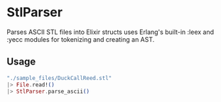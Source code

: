 # StlParser

Parses ASCII STL files into Elixir structs uses Erlang's built-in :leex and
:yecc modules for tokenizing and creating an AST.

## Usage

```elixir
"./sample_files/DuckCallReed.stl" 
|> File.read!()
|> StlParser.parse_ascii()
```
